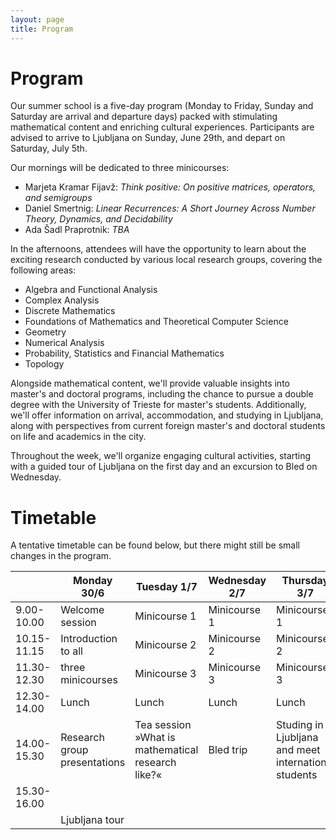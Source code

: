 ```yaml
---
layout: page
title: Program
---
```


# Program

Our summer school is a five-day program (Monday to Friday, Sunday and Saturday are arrival and departure days) packed with stimulating mathematical content and enriching cultural experiences. Participants are advised to arrive to Ljubljana on Sunday, June 29th, and depart on Saturday, July 5th.

<span class="minicourse">
Our mornings will be dedicated to three minicourses:
</span>

- Marjeta Kramar Fijavž: *Think positive: On positive matrices, operators, and semigroups*
- Daniel Smertnig: *Linear Recurrences: A Short Journey Across Number Theory, Dynamics, and Decidability* 
- Ada Šadl Praprotnik: *TBA*

<span class="researchgroup">
In the afternoons, attendees will have the opportunity to learn about the exciting research conducted by various local research groups, covering the following areas:
</span>

- Algebra and Functional Analysis
- Complex Analysis
- Discrete Mathematics
- Foundations of Mathematics and Theoretical Computer Science
- Geometry
- Numerical Analysis
- Probability, Statistics and Financial Mathematics
- Topology

<span class="info">
Alongside mathematical content, we'll provide valuable insights into master's and doctoral programs, including the chance to pursue a double degree with the University of Trieste for master's students. Additionally, we'll offer information on arrival, accommodation, and studying in Ljubljana, along with perspectives from current foreign master's and doctoral students on life and academics in the city.
</span>

Throughout the week, we'll organize engaging cultural activities, starting with a guided tour of Ljubljana on the first day and an excursion to Bled on Wednesday. 
<!---Participants can explore the memorial room of Josip Plemelj, the first rector of the University of Ljubljana and a renowned mathematician, to discover more about his life and contributions.-->

# Timetable

A tentative timetable can be found below, but there might still be small changes in the program.

<table class="timetable">
  <thead>
    <tr>
      <th>&nbsp;</th>
      <th>Monday 30/6</th>
      <th>Tuesday 1/7</th>
      <th>Wednesday 2/7</th>
      <th>Thursday 3/7</th>
      <th>Friday 4/7</th>
    </tr>
  </thead>
  <tbody>
    <tr>
      <td>9.00-10.00</td>
      <td>Welcome session</td>
      <td class="minicourse">Minicourse 1</td>
      <td class="minicourse">Minicourse 1</td>
      <td class="minicourse">Minicourse 1</td>
      <td class="minicourse">Minicourse 1</td>
    </tr>
    <tr>
      <td>10.15-11.15</td>
      <td>Introduction to all</td>
      <td class="minicourse">Minicourse 2</td>
      <td class="minicourse">Minicourse 2</td>
      <td class="minicourse">Minicourse 2</td>
      <td class="minicourse">Minicourse 2</td>
    </tr>
    <tr>
      <td>11.30-12.30</td>
      <td>three minicourses</td>
      <td class="minicourse">Minicourse 3</td>
      <td class="minicourse">Minicourse 3</td>
      <td class="minicourse">Minicourse 3</td>
      <td class="minicourse">Minicourse 3</td>
    </tr>
    <tr>
      <td>12.30-14.00</td>
      <td>Lunch</td>
      <td>Lunch</td>
      <td>Lunch</td>
      <td>Lunch</td>
      <td>Lunch</td>
    </tr>
    <tr>
      <td>14.00-15.30</td>
      <td class="researchgroup">Research group presentations</td>
      <td class="researchgroup">Tea session »What is mathematical research like?«</td>
      <td>Bled trip</td>
      <td class="info">Studing in Ljubljana and meet international students</td>
      <td class="researchgroup">Research group presentations</td>
    </tr>
    <tr>
      <td>15.30-16.00</td>
      <td>&nbsp;</td>
      <td>&nbsp;</td>
      <td>&nbsp;</td>
      <td>&nbsp;</td>
      <td>Goodbye session</td>
    </tr>
    <tr>
      <td>&nbsp;</td>
      <td>Ljubljana tour</td>
      <td>&nbsp;</td>   
      <td>&nbsp;</td>
      <td>&nbsp;</td>
      <td>&nbsp;</td>
    </tr>
  </tbody>
</table>
